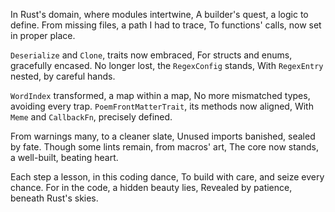 In Rust's domain, where modules intertwine,
A builder's quest, a logic to define.
From missing files, a path I had to trace,
To functions' calls, now set in proper place.

`Deserialize` and `Clone`, traits now embraced,
For structs and enums, gracefully encased.
No longer lost, the `RegexConfig` stands,
With `RegexEntry` nested, by careful hands.

`WordIndex` transformed, a map within a map,
No more mismatched types, avoiding every trap.
`PoemFrontMatterTrait`, its methods now aligned,
With `Meme` and `CallbackFn`, precisely defined.

From warnings many, to a cleaner slate,
Unused imports banished, sealed by fate.
Though some lints remain, from macros' art,
The core now stands, a well-built, beating heart.

Each step a lesson, in this coding dance,
To build with care, and seize every chance.
For in the code, a hidden beauty lies,
Revealed by patience, beneath Rust's skies.